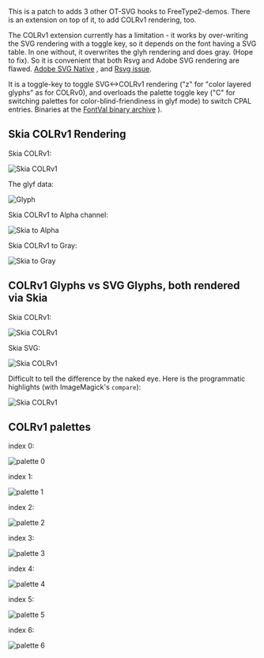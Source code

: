 This is a patch to adds 3 other OT-SVG hooks to FreeType2-demos. There is an extension on top of it, to
add COLRv1 rendering, too.

The COLRv1 extension currently has a limitation - it works by over-writing
the SVG rendering with a toggle key, so it depends on the font having a SVG table. In one without, it overwrites
the glyh rendering and does gray. (Hope to fix). So it is convenient that both Rsvg and Adobe SVG rendering are flawed.
[Adobe SVG Native](https://github.com/adobe/svg-native-viewer/issues/185) , and [Rsvg issue](https://gitlab.gnome.org/GNOME/librsvg/-/issues/997).

It is a toggle-key to toggle SVG<->COLRv1 rendering ("z" for "color layered glyphs" as for COLRv0),
and overloads the palette toggle key ("C" for switching palettes for color-blind-friendiness in glyf mode)
to switch CPAL entries. Binaries at the [FontVal binary archive](https://github.com/FontVal-extras/binary-archive/) ).

## Skia COLRv1 Rendering

Skia COLRv1:

![Skia COLRv1](screenshots/ftgrid-colrv1.png)

The glyf data:

![Glyph](screenshots/ftgrid-glyf.png)

Skia COLRv1 to Alpha channel:

![Skia to Alpha](screenshots/ftgrid-kAlpha.png)

Skia COLRv1 to Gray:

![Skia to Gray](screenshots/ftgrid-kGray.png)

## COLRv1 Glyphs vs SVG Glyphs, both rendered via Skia

Skia COLRv1:

![Skia COLRv1](screenshots/ftgrid-colrv1.png)

Skia SVG:

![Skia COLRv1](screenshots/ftgrid-SVG.png)

Difficult to tell the difference by the naked eye. Here is the programmatic highlights (with ImageMagick's `compare`):

![Skia COLRv1](screenshots/ftgrid-diff.png)

## COLRv1 palettes

index 0:

![palette 0](screenshots/ftgrid-palette0.png)

index 1:

![palette 1](screenshots/ftgrid-palette1.png)

index 2:

![palette 2](screenshots/ftgrid-palette2.png)

index 3:

![palette 3](screenshots/ftgrid-palette3.png)

index 4:

![palette 4](screenshots/ftgrid-palette4.png)

index 5:

![palette 5](screenshots/ftgrid-palette5.png)

index 6:

![palette 6](screenshots/ftgrid-palette6.png)
